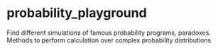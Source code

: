 # probability_playground
Find different simulations of famous probability programs, paradoxes. Methods to perform calculation over complex probability distributions
